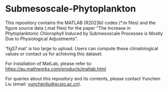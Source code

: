 # Submesoscale-Phytoplankton

This repository contains the MATLAB (R2023b) codes (*.m files) and the figure source data (.mat files) for the paper "The Increase in Phytoplanktonic Chlorophyll Induced by Submesoscale Processes is Mostly Due to Physiological Adjustments".

'figS7.mat' is too large to upload. Users can compute these climatological values or contact us for achieving this dataset.

For installation of MatLab, please refer to: https://au.mathworks.com/products/matlab.html

For queries about this repository and its contents, please contact Yunchen Liu (email: yunchenliu@scsio.ac.cn).
